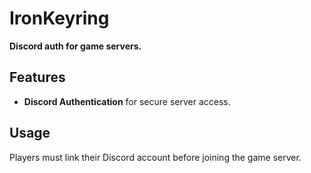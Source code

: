 # IronKeyring

**Discord auth for game servers.**

## Features
- **Discord Authentication** for secure server access.

## Usage
Players must link their Discord account before joining the game server.
